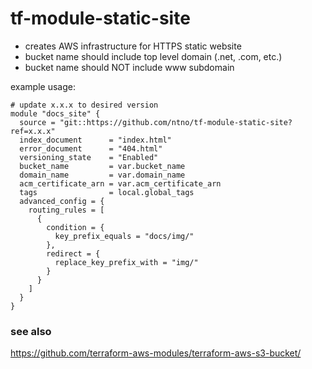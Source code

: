 # tf-module-static-site
- creates AWS infrastructure for HTTPS static website
- bucket name should include top level domain (.net, .com, etc.)
- bucket name should NOT include www subdomain 

example usage:   

```
# update x.x.x to desired version
module "docs_site" {
  source = "git::https://github.com/ntno/tf-module-static-site?ref=x.x.x"
  index_document      = "index.html"
  error_document      = "404.html"
  versioning_state    = "Enabled"
  bucket_name         = var.bucket_name
  domain_name         = var.domain_name
  acm_certificate_arn = var.acm_certificate_arn
  tags                = local.global_tags
  advanced_config = {
    routing_rules = [
      {
        condition = {
          key_prefix_equals = "docs/img/"
        },
        redirect = {
          replace_key_prefix_with = "img/"
        }
      }
    ]
  }
}

```

### see also
https://github.com/terraform-aws-modules/terraform-aws-s3-bucket/